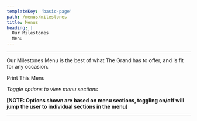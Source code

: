 ```yaml
---
templateKey: 'basic-page'
path: /menus/milestones
title: Menus
heading: |
  Our Milestones
  Menu
---
```

---

Our Milestones Menu is the best of what The Grand has to offer, and is fit for any occasion.

Print This Menu

_Toggle options to view menu sections_

**[NOTE: Options shown are based on menu sections, toggling on/off will jump the user to individual sections in the menu]**

---
